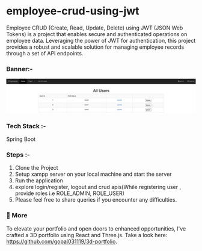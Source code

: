 # employee-crud-using-jwt
Employee CRUD (Create, Read, Update, Delete) using JWT (JSON Web Tokens) is a project that enables secure and authenticated operations on employee data. Leveraging the power of JWT for authentication, this project provides a robust and scalable solution for managing employee records through a set of API endpoints.

### Banner:-
![Demo.png](Banner%2FDemo.png)

###  Tech Stack :-
Spring Boot

### Steps :-

1. Clone the Project
2. Setup xampp server on your local machine and start the server
3. Run the application
4. explore login/register, logout and crud apis(While registering user , provide roles i.e ROLE_ADMIN, ROLE_USER)
5. Please feel free to share queries if you encounter any difficulties.

### 🚀 More

To elevate your portfolio and open doors to enhanced opportunities, I've crafted a 3D portfolio using React and Three.js. Take a look here: https://github.com/gopal031119/3d-portfolio.
